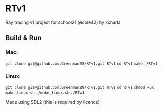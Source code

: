 # RTv1
Ray tracing v1 project for school21 (ecole42) by kcharla

## Build & Run
### Mac:
`git clone git@github.com:Greenman28/RTv1.git RTv1`
`cd RTv1`
`make`
`./RTv1`
### Linux:
`git clone git@github.com:Greenman28/RTv1.git RTv1`
`cd RTv1`
`chmod +ux make_linux.sh`
`./make_linux.sh`
`./RTv1`

Made using SDL2 (this is required by licence)

